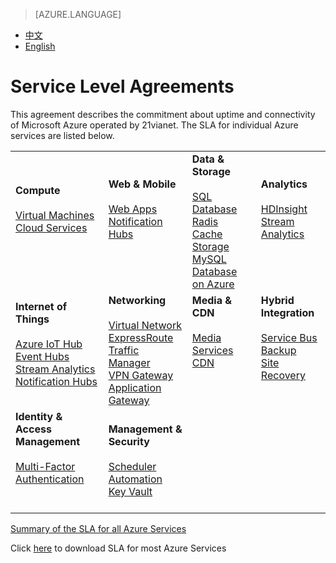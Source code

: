 <tags ms.service="legal" ms.date="05/2016" wacn.date="05/2016" wacn.lang="en"/>

> [AZURE.LANGUAGE]
- [中文](/support/legal/sla/)
- [English](/support/legal/sla-en/)

# Service Level Agreements

This agreement describes the commitment about uptime and connectivity of Microsoft Azure operated by 21vianet. The SLA for individual Azure services are listed below. 


|                       |                       |                       |                       |
|-----------------------|-----------------------|-----------------------|-----------------------|
|**Compute**<br/><br/>[Virtual Machines]<br/>[Cloud Services]<br/><br/><br/>  |**Web & Mobile**<br/><br/>[Web Apps]<br/>[Notification Hubs]<br/><br/><br/>  |**Data & Storage**<br/><br/>[SQL Database]<br/>[Radis Cache]<br/>[Storage]<br/>[MySQL Database on Azure]<br/> |**Analytics**<br/><br/>[HDInsight]<br/>[Stream Analytics]<br/><br/><br/> |
|**Internet of Things**<br/><br/>[Azure IoT Hub]<br/>[Event Hubs]<br/>[Stream Analytics]<br/>[Notification Hubs]<br/><br/>  |**Networking**<br/><br/>[Virtual Network]<br/>[ExpressRoute]<br/>[Traffic Manager]<br/>[VPN Gateway]<br/>[Application Gateway]<br/> |**Media & CDN**<br/><br/>[Media Services]<br/>[CDN]<br/><br/><br/><br/> |**Hybrid Integration**<br/><br/>[Service Bus]<br/>[Backup]<br/>[Site Recovery]<br/><br/><br/>  |
|**Identity & Access Management**<br/><br/>[Multi-Factor Authentication]<br/><br/><br/> |**Management & Security**<br/><br/>[Scheduler]<br/>[Automation]<br/>[Key Vault]  | | |

[Summary of the SLA for all Azure Services](/support/sla/abstract#a)

Click [here](https://wacnstorage.blob.core.chinacloudapi.cn/marketing-resource/documents/Consolidated_SLA_English_0505.pdf) to download SLA for most Azure Services

[Virtual Machines]: /support/sla/virtual-machines
[Cloud Services]: /support/sla/cloud-services
[Web Apps]: /support/sla/web-apps
[Notification Hubs]: /support/sla/notification-hubs
[SQL Database]: /support/sla/sql-data
[Radis Cache]: /support/sla/redis-cache
[Storage]: /support/sla/storage
[MySQL Database on Azure]: /support/sla/mysql
[HDInsight]: /support/sla/hdinsight
[Stream Analytics]: /support/sla/stream-analytics
[Azure IoT Hub]: /support/sla/iot-hub
[Event Hubs]: /support/sla/event-hubs
[Virtual Network]: /support/sla/virtual-networking
[ExpressRoute]: /support/sla/expressroute
[Traffic Manager]: /support/sla/traffic-manager
[VPN Gateway]: /support/sla/vpn-gateway
[Application Gateway]: /support/sla/application-gateway
[Media Services]: /support/sla/media-services
[CDN]: /support/sla/cdn
[Service Bus]: /support/sla/messaging
[Backup]: /support/sla/back-up
[Site Recovery]: /support/sla/site-recovery
[Multi-Factor Authentication]: /support/sla/multi-factor-authentication
[Scheduler]: /support/sla/scheduler
[Automation]: /support/sla/automation
[Key Vault]: /support/sla/key-vault
